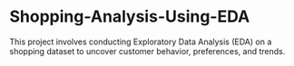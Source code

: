 # Shopping-Analysis-Using-EDA
This project involves conducting Exploratory Data Analysis (EDA) on a shopping dataset to uncover customer behavior, preferences, and trends. 
